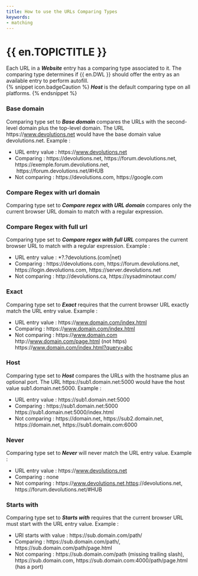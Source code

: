 ```yaml
---
title: How to use the URLs Comparing Types
keywords:
- matching
---
```

# {{ en.TOPICTITLE }}
Each URL in a ***Website*** entry has a comparing type associated to it. The comparing type determines if {{ en.DWL }} should offer the entry as an available entry to perform autofill.  
{% snippet icon.badgeCaution %}
***Host*** is the default comparing type on all platforms.
{% endsnippet %}  

### Base domain
Comparing type set to ***Base domain*** compares the URLs with the second-level domain plus the top-level domain. The URL https<area>://www.devolutions.net would have the base domain value devolutions.net.
Example :
* URL entry value : https<area>://www.devolutions.net
* Comparing : https<area>://devolutions.net, https<area>://forum.devolutions.net, https<area>://exemple.forum.devolutions.net, &#160;https<area>://forum.devolutions.net/#HUB
* Not comparing : https<area>://devolutions.com, https<area>://google.com
### Compare Regex with url domain
Comparing type set to ***Compare regex with URL domain*** compares only the current browser URL domain to match with a regular expression.
### Compare Regex with full url
Comparing type set to ***Compare regex with full URL*** compares the current browser URL to match with a regular expression.
Example :
* URL entry value : *?\.?devolutions\.(com|net)
* Comparing : https<area>://devolutions.com, https<area>://forum.devolutions.net, https<area>://login.devolutions.com, https<area>://server.devolutions.net
* Not comparing : http<area>://devolutions.ca, https<area>://sysadminotaur.com/
### Exact
Comparing type set to ***Exact*** requires that the current browser URL exactly match the URL entry value.
Example :
* URL entry value : https<area>://www.domain.com/index.html
* Comparing : https<area>://www.domain.com/index.html
* Not comparing : https<area>://www.domain.com http<area>://www.domain.com/page.html (not https) https<area>://www.domain.com/index.html?query=abc
### Host
Comparing type set to ***Host*** compares the URLs with the hostname plus an optional port. The URL https<area>://sub1.domain.net:5000 would have the host value sub1<area>.domain.net:5000.
Example :
* URL entry value : https<area>://sub1.domain.net:5000
* Comparing : https<area>://sub1.domain.net:5000 https<area>://sub1.domain.net:5000/index.html
* Not comparing : https<area>://domain.net, https<area>://sub2.domain.net, https<area>://domain.net, https<area>://sub1.domain.com:6000
### Never
Comparing type set to ***Never*** will never match the URL entry value.
Example :
* URL entry value : https<area>://www.devolutions.net
* Comparing : none
* Not comparing : https<area>://www.devolutions.net,https<area>://devolutions.net, https<area>://forum.devolutions.net/#HUB
### Starts with
Comparing type set to ***Starts with*** requires that the current browser URL must start with the URL entry value.
Example :
* URI starts with value : https<area>://sub.domain.com/path/
* Comparing : https<area>://sub.domain.com/path/, https<area>://sub.domain.com/path/page.html
* Not comparing : https<area>://sub.domain.com/path (missing trailing slash), https<area>://sub.domain.com, https<area>://sub.domain.com:4000/path/page.html (has a port)
